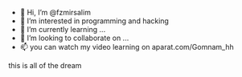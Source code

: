 - 👋 Hi, I’m @fzmirsalim
- 👀 I’m interested in programming and hacking
- 🌱 I’m currently learning ...
- 💞️ I’m looking to collaborate on ...
- 📫 you can watch my video learning on aparat.com/Gomnam_hh


this is all of the dream
